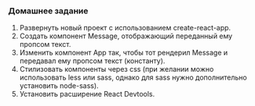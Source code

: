 ###				Домашнее задание

1. Развернуть новый проект с использованием create-react-app.
2. Создать компонент Message, отображающий переданный ему пропсом текст.
3. Изменить компонент App так, чтобы тот рендерил Message и передавал ему пропсом текст
(константу).
4. Стилизовать компоненты через css (при желании можно использовать less или sass, однако
для sass нужно дополнительно установить node-sass).
5. Установить расширение React Devtools.
